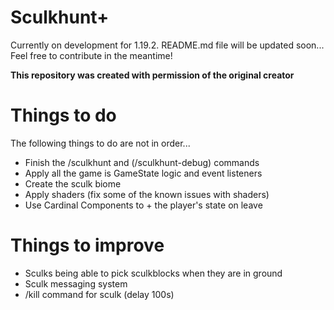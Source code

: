 # Sculkhunt+ 

Currently on development for 1.19.2. README.md file will be updated soon...
Feel free to contribute in the meantime!

**This repository was created with permission of the original creator**

# Things to do
The following things to do are not in order...

- Finish the /sculkhunt and (/sculkhunt-debug) commands
- Apply all the game is GameState logic and event listeners
- Create the sculk biome
- Apply shaders (fix some of the known issues with shaders)
- Use Cardinal Components to + the player's state on leave

# Things to improve
- Sculks being able to pick sculkblocks when they are in ground
- Sculk messaging system
- /kill command for sculk (delay 100s)
